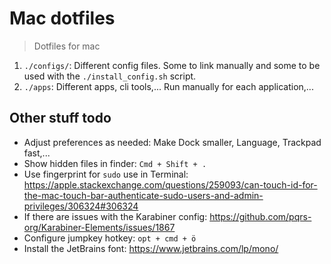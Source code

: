 # Mac dotfiles

> Dotfiles for mac

1. `./configs/`: Different config files. Some to link manually and some to be used with the `./install_config.sh` script.
2. `./apps`: Different apps, cli tools,... Run manually for each application,...

## Other stuff todo

- Adjust preferences as needed: Make Dock smaller, Language, Trackpad fast,...
- Show hidden files in finder: `Cmd + Shift + .`
- Use fingerprint for `sudo` use in Terminal: <https://apple.stackexchange.com/questions/259093/can-touch-id-for-the-mac-touch-bar-authenticate-sudo-users-and-admin-privileges/306324#306324>
- If there are issues with the Karabiner config: <https://github.com/pqrs-org/Karabiner-Elements/issues/1867>
- Configure jumpkey hotkey: `opt + cmd + ö`
- Install the JetBrains font: https://www.jetbrains.com/lp/mono/
